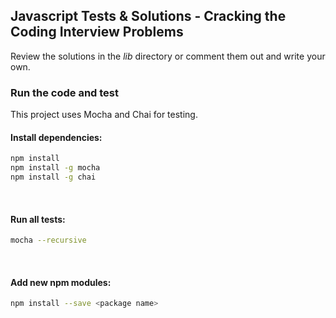 ## Javascript Tests & Solutions - Cracking the Coding Interview Problems
Review the solutions in the *lib* directory or comment them out and write your own.

### Run the code and test
This project uses Mocha and Chai for testing.
<br>

#### Install dependencies:

```bash
npm install
npm install -g mocha
npm install -g chai

```
<br>

#### Run all tests:

```bash
mocha --recursive
```
<br>

#### Add new npm modules:

```bash
npm install --save <package name>
```
